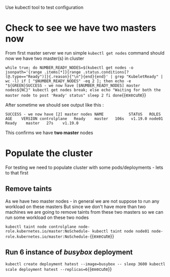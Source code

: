 Use kubectl tool to test configuration

# Check to see we have two masters now 

From first master server we run simple `kubectl get nodes` command should now we have two master(s) in cluster 

`
while true;
do
NUMBER_READY_NODES=$(kubectl get nodes -o jsonpath='{range .items[*]}{range .status.conditions[?(@.type=="Ready")]}{.reason}{"\n"}{end}{end}' | grep "KubeletReady" | wc -l)
if [ "$NUMBER_READY_NODES" -eq 2 ]; then
  echo -e "${GREEN}SUCCESS - we now have [$NUMBER_READY_NODES] master nodes${NC}"
  kubectl get nodes
  break;
else
  echo "Waiting for both the master node to post 'Ready' status"
  sleep 2
fi
done
`{{execute}}

After sometime we should see output like this :

`
SUCCESS - we now have [2] master nodes
NAME           STATUS   ROLES    AGE    VERSION
controlplane   Ready    master   106s   v1.19.0
node01         Ready    master   27s    v1.19.0
`

This confirms we have **two master** nodes

# Populate the cluster

For testing we need to populate cluster with some pods/deployments - lets to that first

## Remove taints 

As we have two master nodes - in general we are not suppose to run any workload on these masters 
But since we don't have more than two machines we are going to remove taints from these two masters so we can run some workload on these two nodes

`
kubectl taint node controlplane node-role.kubernetes.io/master:NoSchedule-
kubectl taint node node01 node-role.kubernetes.io/master:NoSchedule-
`{{execute}}

## Run 6 instance of *busybox* deployment 

`
kubectl create deployment hatest --image=busybox -- sleep 3600
kubectl scale deployment hatest --replicas=6
`{{execute}}
